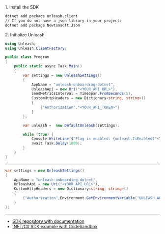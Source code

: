 1\. Install the SDK
```sh
dotnet add package unleash.client
// If you do not have a json library in your project:
dotnet add package Newtonsoft.Json
```

2\. Initialize Unleash
```csharp
using Unleash;
using Unleash.ClientFactory;

public class Program
{
    public static async Task Main()
    {
        var settings = new UnleashSettings()
        {
            AppName = "unleash-onboarding-dotnet",
            UnleashApi = new Uri("<YOUR_API_URL>"),
            SendMetricsInterval = TimeSpan.FromSeconds(5),
            CustomHttpHeaders = new Dictionary<string, string>()
            {
                {"Authorization","<YOUR_API_TOKEN>"}
            }
        };

        var unleash =  new DefaultUnleash(settings);

        while (true) {
            Console.WriteLine($"Flag is enabled: {unleash.IsEnabled("<YOUR_FLAG>")}");
            await Task.Delay(1000);
        }
    }
}

```

---
```csharp
var settings = new UnleashSettings()
{
    AppName = "unleash-onboarding-dotnet",
    UnleashApi = new Uri("<YOUR_API_URL>"),
    CustomHttpHeaders = new Dictionary<string, string>()
    {
        {"Authorization",Environment.GetEnvironmentVariable("UNLEASH_API_KEY")}
    }
};
```

---
- [SDK repository with documentation](https://github.com/Unleash/unleash-client-dotnet)
- [.NET/C# SDK example with CodeSandbox](https://github.com/Unleash/unleash-sdk-examples/tree/main/Csharp)
